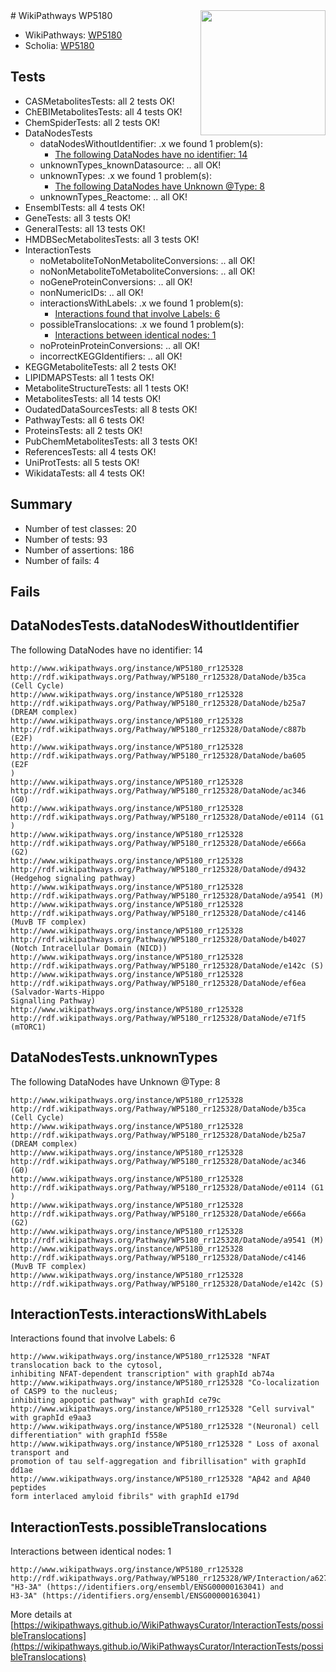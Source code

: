 <img style="float: right; width: 200px" src="https://upload.wikimedia.org/wikipedia/commons/thumb/8/83/Wplogo_with_text_500.png/640px-Wplogo_with_text_500.png" />
# WikiPathways WP5180

* WikiPathways: [WP5180](https://wikipathways.org/pathways/WP5180)
* Scholia: [WP5180](https://scholia.toolforge.org/wikipathways/WP5180)
## Tests
* CASMetabolitesTests: all 2 tests OK!
* ChEBIMetabolitesTests: all 4 tests OK!
* ChemSpiderTests: all 2 tests OK!
* DataNodesTests
    * dataNodesWithoutIdentifier: .x we found 1 problem(s):
        * [The following DataNodes have no identifier: 14](#8792c494)
    * unknownTypes_knownDatasource: .. all OK!
    * unknownTypes: .x we found 1 problem(s):
        * [The following DataNodes have Unknown @Type: 8](#839973e6)
    * unknownTypes_Reactome: .. all OK!
* EnsemblTests: all 4 tests OK!
* GeneTests: all 3 tests OK!
* GeneralTests: all 13 tests OK!
* HMDBSecMetabolitesTests: all 3 tests OK!
* InteractionTests
    * noMetaboliteToNonMetaboliteConversions: .. all OK!
    * noNonMetaboliteToMetaboliteConversions: .. all OK!
    * noGeneProteinConversions: .. all OK!
    * nonNumericIDs: .. all OK!
    * interactionsWithLabels: .x we found 1 problem(s):
        * [Interactions found that involve Labels: 6](#630d267d)
    * possibleTranslocations: .x we found 1 problem(s):
        * [Interactions between identical nodes: 1](#1c118206)
    * noProteinProteinConversions: .. all OK!
    * incorrectKEGGIdentifiers: .. all OK!
* KEGGMetaboliteTests: all 2 tests OK!
* LIPIDMAPSTests: all 1 tests OK!
* MetaboliteStructureTests: all 1 tests OK!
* MetabolitesTests: all 14 tests OK!
* OudatedDataSourcesTests: all 8 tests OK!
* PathwayTests: all 6 tests OK!
* ProteinsTests: all 2 tests OK!
* PubChemMetabolitesTests: all 3 tests OK!
* ReferencesTests: all 4 tests OK!
* UniProtTests: all 5 tests OK!
* WikidataTests: all 4 tests OK!


## Summary

* Number of test classes: 20
* Number of tests: 93
* Number of assertions: 186
* Number of fails: 4

## Fails

<a name="8792c494" />

## DataNodesTests.dataNodesWithoutIdentifier

The following DataNodes have no identifier: 14
```
http://www.wikipathways.org/instance/WP5180_rr125328 http://rdf.wikipathways.org/Pathway/WP5180_rr125328/DataNode/b35ca (Cell Cycle)
http://www.wikipathways.org/instance/WP5180_rr125328 http://rdf.wikipathways.org/Pathway/WP5180_rr125328/DataNode/b25a7 (DREAM complex)
http://www.wikipathways.org/instance/WP5180_rr125328 http://rdf.wikipathways.org/Pathway/WP5180_rr125328/DataNode/c887b (E2F)
http://www.wikipathways.org/instance/WP5180_rr125328 http://rdf.wikipathways.org/Pathway/WP5180_rr125328/DataNode/ba605 (E2F
)
http://www.wikipathways.org/instance/WP5180_rr125328 http://rdf.wikipathways.org/Pathway/WP5180_rr125328/DataNode/ac346 (G0)
http://www.wikipathways.org/instance/WP5180_rr125328 http://rdf.wikipathways.org/Pathway/WP5180_rr125328/DataNode/e0114 (G1
)
http://www.wikipathways.org/instance/WP5180_rr125328 http://rdf.wikipathways.org/Pathway/WP5180_rr125328/DataNode/e666a (G2)
http://www.wikipathways.org/instance/WP5180_rr125328 http://rdf.wikipathways.org/Pathway/WP5180_rr125328/DataNode/d9432 (Hedgehog signaling pathway)
http://www.wikipathways.org/instance/WP5180_rr125328 http://rdf.wikipathways.org/Pathway/WP5180_rr125328/DataNode/a9541 (M)
http://www.wikipathways.org/instance/WP5180_rr125328 http://rdf.wikipathways.org/Pathway/WP5180_rr125328/DataNode/c4146 (MuvB TF complex)
http://www.wikipathways.org/instance/WP5180_rr125328 http://rdf.wikipathways.org/Pathway/WP5180_rr125328/DataNode/b4027 (Notch Intracellular Domain (NICD))
http://www.wikipathways.org/instance/WP5180_rr125328 http://rdf.wikipathways.org/Pathway/WP5180_rr125328/DataNode/e142c (S)
http://www.wikipathways.org/instance/WP5180_rr125328 http://rdf.wikipathways.org/Pathway/WP5180_rr125328/DataNode/ef6ea (Salvador-Warts-Hippo 
Signalling Pathway)
http://www.wikipathways.org/instance/WP5180_rr125328 http://rdf.wikipathways.org/Pathway/WP5180_rr125328/DataNode/e71f5 (mTORC1)
```

<a name="839973e6" />

## DataNodesTests.unknownTypes

The following DataNodes have Unknown @Type: 8
```
http://www.wikipathways.org/instance/WP5180_rr125328 http://rdf.wikipathways.org/Pathway/WP5180_rr125328/DataNode/b35ca (Cell Cycle)
http://www.wikipathways.org/instance/WP5180_rr125328 http://rdf.wikipathways.org/Pathway/WP5180_rr125328/DataNode/b25a7 (DREAM complex)
http://www.wikipathways.org/instance/WP5180_rr125328 http://rdf.wikipathways.org/Pathway/WP5180_rr125328/DataNode/ac346 (G0)
http://www.wikipathways.org/instance/WP5180_rr125328 http://rdf.wikipathways.org/Pathway/WP5180_rr125328/DataNode/e0114 (G1
)
http://www.wikipathways.org/instance/WP5180_rr125328 http://rdf.wikipathways.org/Pathway/WP5180_rr125328/DataNode/e666a (G2)
http://www.wikipathways.org/instance/WP5180_rr125328 http://rdf.wikipathways.org/Pathway/WP5180_rr125328/DataNode/a9541 (M)
http://www.wikipathways.org/instance/WP5180_rr125328 http://rdf.wikipathways.org/Pathway/WP5180_rr125328/DataNode/c4146 (MuvB TF complex)
http://www.wikipathways.org/instance/WP5180_rr125328 http://rdf.wikipathways.org/Pathway/WP5180_rr125328/DataNode/e142c (S)
```

<a name="630d267d" />

## InteractionTests.interactionsWithLabels

Interactions found that involve Labels: 6
```
http://www.wikipathways.org/instance/WP5180_rr125328 "NFAT translocation back to the cytosol,
inhibiting NFAT-dependent transcription" with graphId ab74a
http://www.wikipathways.org/instance/WP5180_rr125328 "Co-localization of CASP9 to the nucleus;
inhibiting apopotic pathway" with graphId ce79c
http://www.wikipathways.org/instance/WP5180_rr125328 "Cell survival" with graphId e9aa3
http://www.wikipathways.org/instance/WP5180_rr125328 "(Neuronal) cell differentiation" with graphId f558e
http://www.wikipathways.org/instance/WP5180_rr125328 " Loss of axonal transport and 
promotion of tau self-aggregation and fibrillisation" with graphId dd1ae
http://www.wikipathways.org/instance/WP5180_rr125328 "Aβ42 and Aβ40 peptides 
form interlaced amyloid fibrils" with graphId e179d
```

<a name="1c118206" />

## InteractionTests.possibleTranslocations

Interactions between identical nodes: 1
```
http://www.wikipathways.org/instance/WP5180_rr125328 http://rdf.wikipathways.org/Pathway/WP5180_rr125328/WP/Interaction/a6277 "H3-3A" (https://identifiers.org/ensembl/ENSG00000163041) and 
H3-3A" (https://identifiers.org/ensembl/ENSG00000163041)
```

More details at [https://wikipathways.github.io/WikiPathwaysCurator/InteractionTests/possibleTranslocations](https://wikipathways.github.io/WikiPathwaysCurator/InteractionTests/possibleTranslocations)

